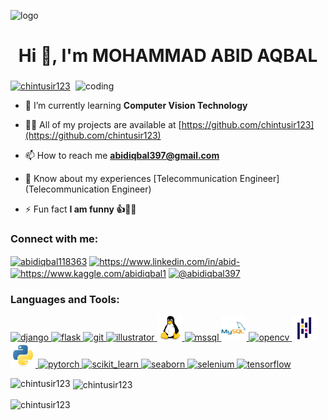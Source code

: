 ![logo](https://github.com/chintusir123/chintusir123/commit/bcc750ad3a012b8a416b1dae828448228f696ae3)
<h1 align="center">Hi 👋, I'm MOHAMMAD ABID AQBAL</h1>
<h3 align="center"></h3>

<img align="right" alt="coding" width="400" src="https://www.digiprima.com/files/wytrvqctb8ziq4e9icw2/python%20blog.jpg">

<p align="left"> <a href="https://github.com/ryo-ma/github-profile-trophy"><img src="https://github-profile-trophy.vercel.app/?username=chintusir123" alt="chintusir123" /></a> </p>

- 🌱 I’m currently learning **Computer Vision Technology**

- 👨‍💻 All of my projects are available at [https://github.com/chintusir123](https://github.com/chintusir123)

- 📫 How to reach me **abidiqbal397@gmail.com**

- 📄 Know about my experiences [Telecommunication Engineer](Telecommunication Engineer)

- ⚡ Fun fact **I am funny 👍🤦‍♀️**

<h3 align="left">Connect with me:</h3>
<p align="left">
<a href="https://twitter.com/abidiqbal118363" target="blank"><img align="center" src="https://raw.githubusercontent.com/rahuldkjain/github-profile-readme-generator/master/src/images/icons/Social/twitter.svg" alt="abidiqbal118363" height="30" width="40" /></a>
<a href="https://linkedin.com/in/https://www.linkedin.com/in/abid-" target="blank"><img align="center" src="https://raw.githubusercontent.com/rahuldkjain/github-profile-readme-generator/master/src/images/icons/Social/linked-in-alt.svg" alt="https://www.linkedin.com/in/abid-" height="30" width="40" /></a>
<a href="https://kaggle.com/https://www.kaggle.com/abidiqbal1" target="blank"><img align="center" src="https://raw.githubusercontent.com/rahuldkjain/github-profile-readme-generator/master/src/images/icons/Social/kaggle.svg" alt="https://www.kaggle.com/abidiqbal1" height="30" width="40" /></a>
<a href="https://medium.com/@abidiqbal397" target="blank"><img align="center" src="https://raw.githubusercontent.com/rahuldkjain/github-profile-readme-generator/master/src/images/icons/Social/medium.svg" alt="@abidiqbal397" height="30" width="40" /></a>
</p>

<h3 align="left">Languages and Tools:</h3>
<p align="left"> <a href="https://www.djangoproject.com/" target="_blank" rel="noreferrer"> <img src="https://cdn.worldvectorlogo.com/logos/django.svg" alt="django" width="40" height="40"/> </a> <a href="https://flask.palletsprojects.com/" target="_blank" rel="noreferrer"> <img src="https://www.vectorlogo.zone/logos/pocoo_flask/pocoo_flask-icon.svg" alt="flask" width="40" height="40"/> </a> <a href="https://git-scm.com/" target="_blank" rel="noreferrer"> <img src="https://www.vectorlogo.zone/logos/git-scm/git-scm-icon.svg" alt="git" width="40" height="40"/> </a> <a href="https://www.adobe.com/in/products/illustrator.html" target="_blank" rel="noreferrer"> <img src="https://www.vectorlogo.zone/logos/adobe_illustrator/adobe_illustrator-icon.svg" alt="illustrator" width="40" height="40"/> </a> <a href="https://www.linux.org/" target="_blank" rel="noreferrer"> <img src="https://raw.githubusercontent.com/devicons/devicon/master/icons/linux/linux-original.svg" alt="linux" width="40" height="40"/> </a> <a href="https://www.microsoft.com/en-us/sql-server" target="_blank" rel="noreferrer"> <img src="https://www.svgrepo.com/show/303229/microsoft-sql-server-logo.svg" alt="mssql" width="40" height="40"/> </a> <a href="https://www.mysql.com/" target="_blank" rel="noreferrer"> <img src="https://raw.githubusercontent.com/devicons/devicon/master/icons/mysql/mysql-original-wordmark.svg" alt="mysql" width="40" height="40"/> </a> <a href="https://opencv.org/" target="_blank" rel="noreferrer"> <img src="https://www.vectorlogo.zone/logos/opencv/opencv-icon.svg" alt="opencv" width="40" height="40"/> </a> <a href="https://pandas.pydata.org/" target="_blank" rel="noreferrer"> <img src="https://raw.githubusercontent.com/devicons/devicon/2ae2a900d2f041da66e950e4d48052658d850630/icons/pandas/pandas-original.svg" alt="pandas" width="40" height="40"/> </a> <a href="https://www.python.org" target="_blank" rel="noreferrer"> <img src="https://raw.githubusercontent.com/devicons/devicon/master/icons/python/python-original.svg" alt="python" width="40" height="40"/> </a> <a href="https://pytorch.org/" target="_blank" rel="noreferrer"> <img src="https://www.vectorlogo.zone/logos/pytorch/pytorch-icon.svg" alt="pytorch" width="40" height="40"/> </a> <a href="https://scikit-learn.org/" target="_blank" rel="noreferrer"> <img src="https://upload.wikimedia.org/wikipedia/commons/0/05/Scikit_learn_logo_small.svg" alt="scikit_learn" width="40" height="40"/> </a> <a href="https://seaborn.pydata.org/" target="_blank" rel="noreferrer"> <img src="https://seaborn.pydata.org/_images/logo-mark-lightbg.svg" alt="seaborn" width="40" height="40"/> </a> <a href="https://www.selenium.dev" target="_blank" rel="noreferrer"> <img src="https://raw.githubusercontent.com/detain/svg-logos/780f25886640cef088af994181646db2f6b1a3f8/svg/selenium-logo.svg" alt="selenium" width="40" height="40"/> </a> <a href="https://www.tensorflow.org" target="_blank" rel="noreferrer"> <img src="https://www.vectorlogo.zone/logos/tensorflow/tensorflow-icon.svg" alt="tensorflow" width="40" height="40"/> </a> </p>

<p><img align="left" src="https://github-readme-stats.vercel.app/api/top-langs?username=chintusir123&show_icons=true&locale=en&layout=compact" alt="chintusir123" /></p>

<p>&nbsp;<img align="center" src="https://github-readme-stats.vercel.app/api?username=chintusir123&show_icons=true&locale=en" alt="chintusir123" /></p>

<p><img align="center" src="https://github-readme-streak-stats.herokuapp.com/?user=chintusir123&" alt="chintusir123" /></p>
